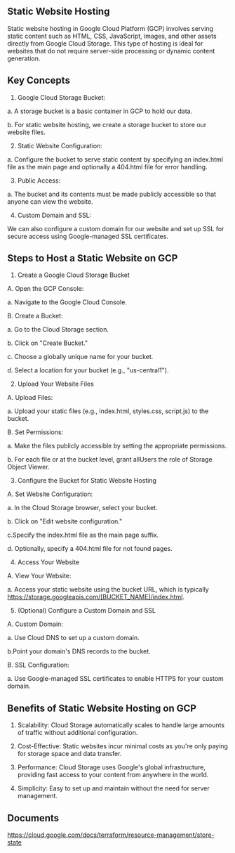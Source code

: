 
## Static Website Hosting

Static website hosting in Google Cloud Platform (GCP) involves serving static content such as HTML, CSS, JavaScript, images, and other assets directly from Google Cloud Storage. This type of hosting is ideal for websites that do not require server-side processing or dynamic content generation.
## Key Concepts

1. Google Cloud Storage Bucket:

a. A storage bucket is a basic container in GCP to hold our data.

b. For static website hosting, we create a storage bucket to store our website files.

2. Static Website Configuration:

a. Configure the bucket to serve static content by specifying an index.html file as the main page and optionally a 404.html file for error handling.

3. Public Access:

a. The bucket and its contents must be made publicly accessible so that anyone can view the website.

4. Custom Domain and SSL:

We can also configure a custom domain for our website and set up SSL for secure access using Google-managed SSL certificates.
## Steps to Host a Static Website on GCP

1. Create a Google Cloud Storage Bucket

A. Open the GCP Console:

  a.  Navigate to the Google Cloud Console.

B. Create a Bucket:

  a. Go to the Cloud Storage section.

  b. Click on "Create Bucket."

  c. Choose a globally unique name for your bucket.

  d. Select a location for your bucket (e.g., "us-central1").

2. Upload Your Website Files

A. Upload Files:

a. Upload your static files (e.g., index.html, styles.css, script.js) to the bucket.

B. Set Permissions:

a. Make the files publicly accessible by setting the appropriate permissions.

b. For each file or at the bucket level, grant allUsers the role of Storage Object Viewer.

3. Configure the Bucket for Static Website Hosting

A. Set Website Configuration:

a. In the Cloud Storage browser, select your bucket.

b. Click on "Edit website configuration."

c.Specify the index.html file as the main page suffix.

d. Optionally, specify a 404.html file for not found pages.

4. Access Your Website

A. View Your Website:

a. Access your static website using the bucket URL, which is typically https://storage.googleapis.com/[BUCKET_NAME]/index.html.

5. (Optional) Configure a Custom Domain and SSL

A. Custom Domain:

  a. Use Cloud DNS to set up a custom domain.

  b.Point your domain's DNS records to the bucket.

B. SSL Configuration:

  a. Use Google-managed SSL certificates to enable HTTPS for your custom domain.
## Benefits of Static Website Hosting on GCP

1. Scalability: Cloud Storage automatically scales to handle large amounts of traffic without additional configuration.

2. Cost-Effective: Static websites incur minimal costs as you're only paying for storage space and data transfer.

3. Performance: Cloud Storage uses Google's global infrastructure, providing fast access to your content from anywhere in the world.

4. Simplicity: Easy to set up and maintain without the need for server management.
## Documents

https://cloud.google.com/docs/terraform/resource-management/store-state
